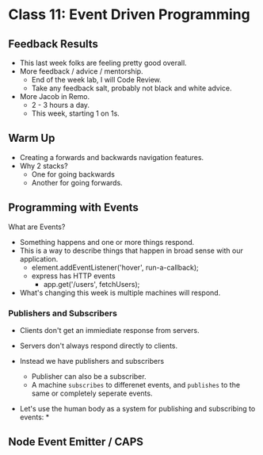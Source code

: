# Class 11: Event Driven Programming

## Feedback Results

* This last week folks are feeling pretty good overall.
* More feedback / advice / mentorship.
  * End of the week lab, I will Code Review.
  * Take any feedback salt, probably not black and white advice.
* More Jacob in Remo.
  * 2 - 3 hours a day.
  * This week, starting 1 on 1s.

## Warm Up

* Creating a forwards and backwards navigation features.
* Why 2 stacks?
  * One for going backwards
  * Another for going forwards.

## Programming with Events

What are Events?

* Something happens and one or more things respond.
* This is a way to describe things that happen in broad sense with our application.
  * element.addEventListener('hover', run-a-callback);
  * express has HTTP events
    * app.get('/users', fetchUsers);
* What's changing this week is multiple machines will respond.

### Publishers and Subscribers

* Clients don't get an immiediate response from servers.
* Servers don't always respond directly to clients.
* Instead we have publishers and subscribers
  * Publisher can also be a subscriber.
  * A machine `subscribes` to differenet events, and `publishes` to the same or completely seperate events.

* Let's use the human body as a system for publishing and subscribing to events:
  * 


## Node Event Emitter / CAPS
